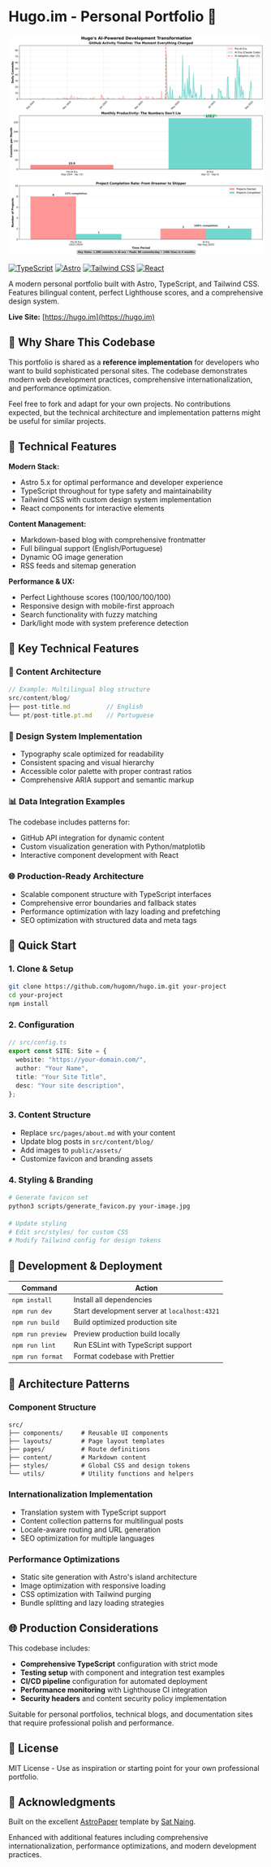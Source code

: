 # Hugo.im - Personal Portfolio 🚀

![Personal Portfolio](public/images/ai-productivity-analysis.png)

[![TypeScript](https://img.shields.io/badge/TypeScript-007ACC?style=for-the-badge&logo=typescript&logoColor=white)](https://www.typescriptlang.org/)
[![Astro](https://img.shields.io/badge/Astro-BC52EE?style=for-the-badge&logo=astro&logoColor=white)](https://astro.build)
[![Tailwind CSS](https://img.shields.io/badge/Tailwind_CSS-38B2AC?style=for-the-badge&logo=tailwind-css&logoColor=white)](https://tailwindcss.com)
[![React](https://img.shields.io/badge/React-20232A?style=for-the-badge&logo=react&logoColor=61DAFB)](https://reactjs.org)

A modern personal portfolio built with Astro, TypeScript, and Tailwind CSS. Features bilingual content, perfect Lighthouse scores, and a comprehensive design system.

**Live Site:** [https://hugo.im](https://hugo.im)

## 🌟 Why Share This Codebase

This portfolio is shared as a **reference implementation** for developers who want to build sophisticated personal sites. The codebase demonstrates modern web development practices, comprehensive internationalization, and performance optimization.

Feel free to fork and adapt for your own projects. No contributions expected, but the technical architecture and implementation patterns might be useful for similar projects.

## 🎯 Technical Features

**Modern Stack:**
- Astro 5.x for optimal performance and developer experience
- TypeScript throughout for type safety and maintainability
- Tailwind CSS with custom design system implementation
- React components for interactive elements

**Content Management:**
- Markdown-based blog with comprehensive frontmatter
- Full bilingual support (English/Portuguese)
- Dynamic OG image generation
- RSS feeds and sitemap generation

**Performance & UX:**
- Perfect Lighthouse scores (100/100/100/100)
- Responsive design with mobile-first approach
- Search functionality with fuzzy matching
- Dark/light mode with system preference detection

## 🚀 Key Technical Features

### 📝 Content Architecture
```typescript
// Example: Multilingual blog structure
src/content/blog/
├── post-title.md          // English
└── pt/post-title.pt.md    // Portuguese
```

### 🎨 Design System Implementation
- Typography scale optimized for readability
- Consistent spacing and visual hierarchy
- Accessible color palette with proper contrast ratios
- Comprehensive ARIA support and semantic markup

### 📊 Data Integration Examples
The codebase includes patterns for:
- GitHub API integration for dynamic content
- Custom visualization generation with Python/matplotlib
- Interactive component development with React

### 🌐 Production-Ready Architecture
- Scalable component structure with TypeScript interfaces
- Comprehensive error boundaries and fallback states
- Performance optimization with lazy loading and prefetching
- SEO optimization with structured data and meta tags

## 🏁 Quick Start

### 1. Clone & Setup
```bash
git clone https://github.com/hugomn/hugo.im.git your-project
cd your-project
npm install
```

### 2. Configuration
```typescript
// src/config.ts
export const SITE: Site = {
  website: "https://your-domain.com/",
  author: "Your Name",
  title: "Your Site Title",
  desc: "Your site description",
};
```

### 3. Content Structure
- Replace `src/pages/about.md` with your content
- Update blog posts in `src/content/blog/`
- Add images to `public/assets/`
- Customize favicon and branding assets

### 4. Styling & Branding
```bash
# Generate favicon set
python3 scripts/generate_favicon.py your-image.jpg

# Update styling
# Edit src/styles/ for custom CSS
# Modify Tailwind config for design tokens
```

## 📱 Development & Deployment

| Command | Action |
|---------|--------|
| `npm install` | Install all dependencies |
| `npm run dev` | Start development server at `localhost:4321` |
| `npm run build` | Build optimized production site |
| `npm run preview` | Preview production build locally |
| `npm run lint` | Run ESLint with TypeScript support |
| `npm run format` | Format codebase with Prettier |

## 🎨 Architecture Patterns

### Component Structure
```
src/
├── components/     # Reusable UI components
├── layouts/        # Page layout templates
├── pages/          # Route definitions
├── content/        # Markdown content
├── styles/         # Global CSS and design tokens
└── utils/          # Utility functions and helpers
```

### Internationalization Implementation
- Translation system with TypeScript support
- Content collection patterns for multilingual posts
- Locale-aware routing and URL generation
- SEO optimization for multiple languages

### Performance Optimizations
- Static site generation with Astro's island architecture
- Image optimization with responsive loading
- CSS optimization with Tailwind purging
- Bundle splitting and lazy loading strategies

## 🌐 Production Considerations

This codebase includes:
- **Comprehensive TypeScript** configuration with strict mode
- **Testing setup** with component and integration test examples
- **CI/CD pipeline** configuration for automated deployment
- **Performance monitoring** with Lighthouse CI integration
- **Security headers** and content security policy implementation

Suitable for personal portfolios, technical blogs, and documentation sites that require professional polish and performance.

## 📄 License

MIT License - Use as inspiration or starting point for your own professional portfolio.

## 🙏 Acknowledgments

Built on the excellent [AstroPaper](https://github.com/satnaing/astro-paper) template by [Sat Naing](https://satnaing.dev).

Enhanced with additional features including comprehensive internationalization, performance optimizations, and modern development practices.